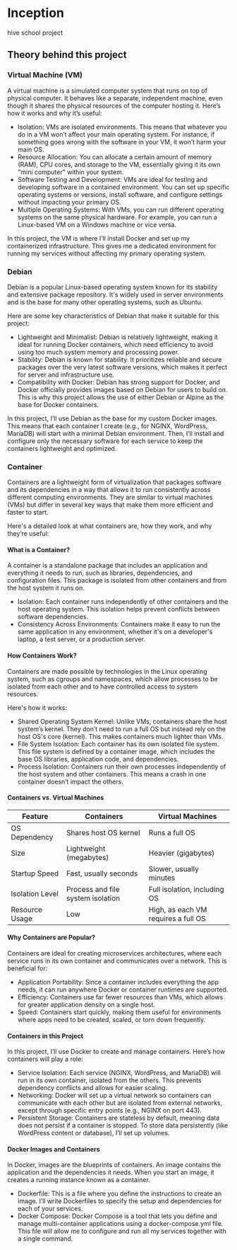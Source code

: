 # Inception
hive school project

## Theory behind this project

### Virtual Machine (VM)
A virtual machine is a simulated computer system that runs on top of physical computer. It behaves like a separate, independent machine, even though it shares the physical resources of the computer hosting it. Here’s how it works and why it’s useful:

- Isolation: VMs are isolated environments. This means that whatever you do in a VM won’t affect your main operating system. For instance, if something goes wrong with the software in your VM, it won’t harm your main OS.
- Resource Allocation: You can allocate a certain amount of memory (RAM), CPU cores, and storage to the VM, essentially giving it its own "mini computer" within your system.
- Software Testing and Development: VMs are ideal for testing and developing software in a contained environment. You can set up specific operating systems or versions, install software, and configure settings without impacting your primary OS.
- Multiple Operating Systems: With VMs, you can run different operating systems on the same physical hardware. For example, you can run a Linux-based VM on a Windows machine or vice versa.

In this project, the VM is where I’ll install Docker and set up my containerized infrastructure. This gives me a dedicated environment for running my services without affecting my primary operating system.

### Debian
Debian is a popular Linux-based operating system known for its stability and extensive package repository. It's widely used in server environments and is the base for many other operating systems, such as Ubuntu.

Here are some key characteristics of Debian that make it suitable for this project:

- Lightweight and Minimalist: Debian is relatively lightweight, making it ideal for running Docker containers, which need efficiency to avoid using too much system memory and processing power.
- Stability: Debian is known for stability. It prioritizes reliable and secure packages over the very latest software versions, which makes it perfect for server and infrastructure use.
- Compatibility with Docker: Debian has strong support for Docker, and Docker officially provides images based on Debian for users to build on. This is why this project allows the use of either Debian or Alpine as the base for Docker containers.

In this project, I’ll use Debian as the base for my custom Docker images. This means that each container I create (e.g., for NGINX, WordPress, MariaDB) will start with a minimal Debian environment. Then, I’ll install and configure only the necessary software for each service to keep the containers lightweight and optimized.

### Container
Containers are a lightweight form of virtualization that packages software and its dependencies in a way that allows it to run consistently across different computing environments. They are similar to virtual machines (VMs) but differ in several key ways that make them more efficient and faster to start.

Here's a detailed look at what containers are, how they work, and why they’re useful:

#### What is a Container?
A container is a standalone package that includes an application and everything it needs to run, such as libraries, dependencies, and configuration files. This package is isolated from other containers and from the host system it runs on.

- Isolation: Each container runs independently of other containers and the host operating system. This isolation helps prevent conflicts between software dependencies.
- Consistency Across Environments: Containers make it easy to run the same application in any environment, whether it's on a developer's laptop, a test server, or a production server.

#### How Containers Work?
Containers are made possible by technologies in the Linux operating system, such as cgroups and namespaces, which allow processes to be isolated from each other and to have controlled access to system resources.

Here's how it works:

- Shared Operating System Kernel: Unlike VMs, containers share the host system’s kernel. They don’t need to run a full OS but instead rely on the host OS's core (kernel). This makes containers much lighter than VMs.
- File System Isolation: Each container has its own isolated file system. This file system is defined by a container image, which includes the base OS libraries, application code, and dependencies.
- Process Isolation: Containers run their own processes independently of the host system and other containers. This means a crash in one container doesn’t impact the others.

#### Containers vs. Virtual Machines

| Feature         | Containers                        | Virtual Machines                     |
|-----------------|-----------------------------------|--------------------------------------|
| OS Dependency   | Shares host OS kernel             | Runs a full OS                       |
| Size            | Lightweight (megabytes)           | Heavier (gigabytes)                  |
| Startup Speed   | Fast, usually seconds             | Slower, usually minutes              |
| Isolation Level | Process and file system isolation | Full isolation, including OS         |
| Resource Usage  | Low                               | High, as each VM requires a full OS  |


#### Why Containers are Popular?
Containers are ideal for creating microservices architectures, where each service runs in its own container and communicates over a network. This is beneficial for:

- Application Portability: Since a container includes everything the app needs, it can run anywhere Docker or container runtimes are supported.
- Efficiency: Containers use far fewer resources than VMs, which allows for greater application density on a single host.
- Speed: Containers start quickly, making them useful for environments where apps need to be created, scaled, or torn down frequently.

#### Containers in this Project
In this project, I’ll use Docker to create and manage containers. Here’s how containers will play a role:

- Service Isolation: Each service (NGINX, WordPress, and MariaDB) will run in its own container, isolated from the others. This prevents dependency conflicts and allows for easier scaling.
- Networking: Docker will set up a virtual network so containers can communicate with each other but are isolated from external networks, except through specific entry points (e.g., NGINX on port 443).
- Persistent Storage: Containers are stateless by default, meaning data does not persist if a container is stopped. To store data persistently (like WordPress content or database), I’ll set up volumes.

#### Docker Images and Containers
In Docker, images are the blueprints of containers. An image contains the application and the dependencies it needs. When you start an image, it creates a running instance known as a container.

- Dockerfile: This is a file where you define the instructions to create an image. I’ll write Dockerfiles to specify the setup and dependencies for each of your services.
- Docker Compose: Docker Compose is a tool that lets you define and manage multi-container applications using a docker-compose.yml file. This file will allow me to configure and run all my services together with a single command.
